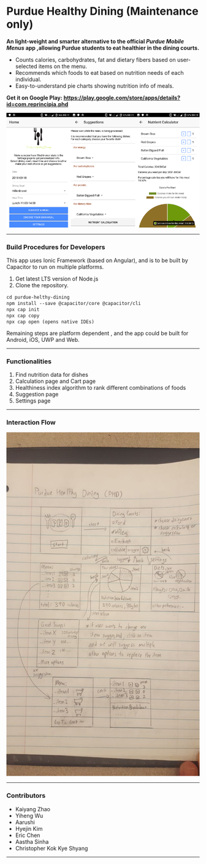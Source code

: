 # Purdue Healthy Dining (Maintenance only) 
**An light-weight and smarter alternative to the official *Purdue Mobile Menus* app ,allowing Purdue students to eat healthier in the dining courts.**

- Counts calories, carbohydrates, fat and dietary fibers based on user-selected items on the menu.
- Recommends which foods to eat based on nutrition needs of each individual.
- Easy-to-understand pie charts showing nutrition info of meals.

**Get it on Google Play: https://play.google.com/store/apps/details?id=com.reprincipia.phd**

<img src="https://github.com/magickaiyang/purdue-healthy-dining/blob/master/information/Screenshot.png">

---

### Build Procedures for Developers
This app uses Ionic Framework (based on Angular), and is to be built by Capacitor to run on multiple platforms.

1. Get latest LTS version of Node.js
2. Clone the repository.
```
cd purdue-helthy-dining
npm install --save @capacitor/core @capacitor/cli
npx cap init
npx cap copy
npx cap open (opens native IDEs)
```
Remaining steps are platform dependent , and the app could be built for Android, iOS, UWP and Web.

---

### Functionalities
1. Find nutrition data for dishes
2. Calculation page and Cart page
3. Healthiness index algorithm to rank different combinations of foods
4. Suggestion page
5. Settings page

---

### Interaction Flow

<img src="https://github.com/magickaiyang/purdue-healthy-dining/blob/master/information/DesignFlowDraft.jpeg">

---

### Contributors

- Kaiyang Zhao 
- Yiheng Wu
- Aarushi
- Hyejin Kim 
- Eric Chen 
- Aastha Sinha
- Christopher Kok Kye Shyang 

---
